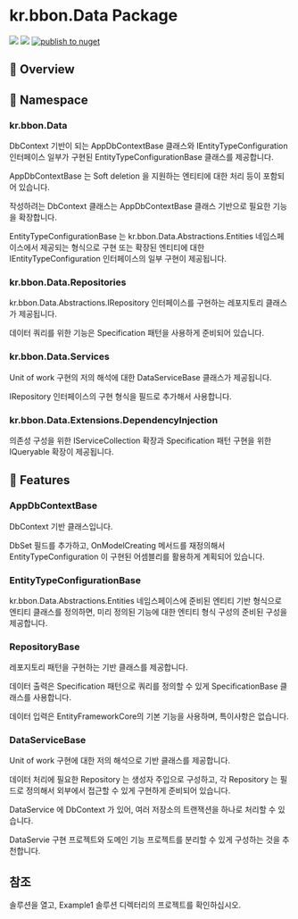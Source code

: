 # kr.bbon.Data Package


[![](https://img.shields.io/nuget/v/kr.bbon.Data)](https://www.nuget.org/packages/kr.bbon.Data) [![](https://img.shields.io/nuget/dt/kr.bbon.Data)](https://www.nuget.org/packages/kr.bbon.Data) [![publish to nuget](https://github.com/bbonkr/kr.bbon.Data/actions/workflows/dotnet.yaml/badge.svg)](https://github.com/bbonkr/kr.bbon.Data/actions/workflows/dotnet.yaml)

## 📢 Overview

## 🌈 Namespace

### kr.bbon.Data

DbContext 기반이 되는 AppDbContextBase 클래스와 IEntityTypeConfiguration 인터페이스 일부가 구현된 EntityTypeConfigurationBase 클래스를 제공합니다.

AppDbContextBase 는 Soft deletion 을 지원하는 엔티티에 대한 처리 등이 포함되어 있습니다.

작성하려는 DbContext 클래스는 AppDbContextBase 클래스 기반으로 필요한 기능을 확장합니다.

EntityTypeConfigurationBase 는 kr.bbon.Data.Abstractions.Entities 네임스페이스에서 제공되는 형식으로 구현 또는 확장된 엔티티에 대한 IEntityTypeConfiguration 인터페이스의 일부 구현이 제공됩니다.

### kr.bbon.Data.Repositories

kr.bbon.Data.Abstractions.IRepository 인터페이스를 구현하는 레포지토리 클래스가 제공됩니다.

데이터 쿼리를 위한 기능은 Specification 패턴을 사용하게 준비되어 있습니다.

### kr.bbon.Data.Services

Unit of work 구현의 저의 해석에 대한 DataServiceBase 클래스가 제공됩니다.

IRepository 인터페이스의 구현 형식을 필드로 추가해서 사용합니다.

### kr.bbon.Data.Extensions.DependencyInjection

의존성 구성을 위한 IServiceCollection 확장과 Specification 패턴 구현을 위한 IQueryable 확장이 제공됩니다.

## 🎯 Features

### AppDbContextBase 

DbContext 기반 클래스입니다.

DbSet<TEntity> 필드를 추가하고, OnModelCreating 메서드를 재정의해서 EntityTypeConfiguration 이 구현된 어셈블리를 활용하게 계획되어 있습니다.

### EntityTypeConfigurationBase 

kr.bbon.Data.Abstractions.Entities 네임스페이스에 준비된 엔티티 기반 형식으로 엔티티 클래스를 정의하면, 미리 정의된 기능에 대한 엔티티 형식 구성의 준비된 구성을 제공합니다.

### RepositoryBase

레포지토리 패턴을 구현하는 기반 클래스를 제공합니다.

데이터 출력은 Specification 패턴으로 쿼리를 정의할 수 있게 SpecificationBase 클래스를 사용합니다.

데이터 입력은 EntityFrameworkCore의 기본 기능을 사용하며, 특이사항은 없습니다.

### DataServiceBase 

Unit of work 구현에 대한 저의 해석으로 기반 클래스를 제공합니다.

데이터 처리에 필요한 Repository 는 생성자 주입으로 구성하고, 각 Repository 는 필드로 정의해서 외부에서 접근할 수 있게 구현하게 준비되어 있습니다.

DataService 에 DbContext 가 있어, 여러 저장소의 트랜잭션을 하나로 처리할 수 있습니다.

DataServie 구현 프로젝트와 도메인 기능 프로젝트를 분리할 수 있게 구성하는 것을 추천합니다.

## 참조

솔루션을 열고, Example1 솔루션 디렉터리의 프로젝트를 확인하십시오.